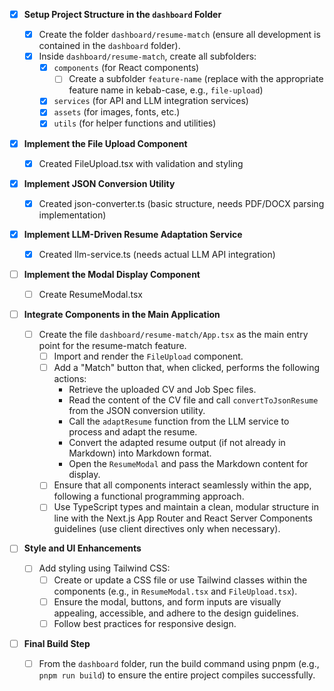 - [x] **Setup Project Structure in the `dashboard` Folder**

  - [x] Create the folder `dashboard/resume-match` (ensure all development is contained in the `dashboard` folder).
  - [x] Inside `dashboard/resume-match`, create all subfolders:
    - [x] `components` (for React components)
      - [ ] Create a subfolder `feature-name` (replace with the appropriate feature name in kebab-case, e.g., `file-upload`)
    - [x] `services` (for API and LLM integration services)
    - [x] `assets` (for images, fonts, etc.)
    - [x] `utils` (for helper functions and utilities)

- [x] **Implement the File Upload Component**

  - [x] Created FileUpload.tsx with validation and styling

- [x] **Implement JSON Conversion Utility**

  - [x] Created json-converter.ts (basic structure, needs PDF/DOCX parsing implementation)

- [x] **Implement LLM-Driven Resume Adaptation Service**

  - [x] Created llm-service.ts (needs actual LLM API integration)

- [ ] **Implement the Modal Display Component**

  - [ ] Create ResumeModal.tsx

- [ ] **Integrate Components in the Main Application**

  - [ ] Create the file `dashboard/resume-match/App.tsx` as the main entry point for the resume-match feature.
    - [ ] Import and render the `FileUpload` component.
    - [ ] Add a "Match" button that, when clicked, performs the following actions:
      - Retrieve the uploaded CV and Job Spec files.
      - Read the content of the CV file and call `convertToJsonResume` from the JSON conversion utility.
      - Call the `adaptResume` function from the LLM service to process and adapt the resume.
      - Convert the adapted resume output (if not already in Markdown) into Markdown format.
      - Open the `ResumeModal` and pass the Markdown content for display.
    - [ ] Ensure that all components interact seamlessly within the app, following a functional programming approach.
    - [ ] Use TypeScript types and maintain a clean, modular structure in line with the Next.js App Router and React Server Components guidelines (use client directives only when necessary).

- [ ] **Style and UI Enhancements**

  - [ ] Add styling using Tailwind CSS:
    - [ ] Create or update a CSS file or use Tailwind classes within the components (e.g., in `ResumeModal.tsx` and `FileUpload.tsx`).
    - [ ] Ensure the modal, buttons, and form inputs are visually appealing, accessible, and adhere to the design guidelines.
    - [ ] Follow best practices for responsive design.

- [ ] **Final Build Step**
  - [ ] From the `dashboard` folder, run the build command using pnpm (e.g., `pnpm run build`) to ensure the entire project compiles successfully.

```

```

